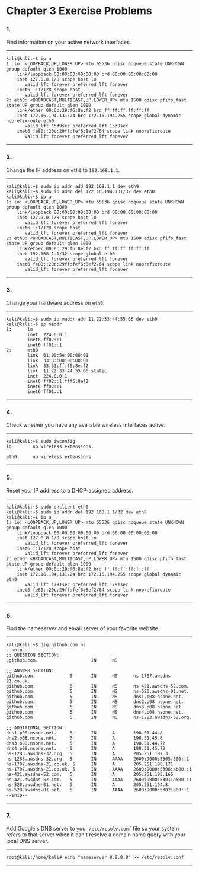 <!---
  Name          : Chapter_3.md
  Project       : Linux Basics for Hackers 1e
  Description   : Solutions to chapter 3 exercise problems
  Creation Date : 06 September 2020
  Author        : amenasec
  Link          : https://github.com/amenasec
--->


# Chapter 3 Exercise Problems

### 1.
Find information on your active network interfaces.

---

````shell
kali@kali:~$ ip a
1: lo: <LOOPBACK,UP,LOWER_UP> mtu 65536 qdisc noqueue state UNKNOWN group default qlen 1000
    link/loopback 00:00:00:00:00:00 brd 00:00:00:00:00:00
    inet 127.0.0.1/8 scope host lo
       valid_lft forever preferred_lft forever
    inet6 ::1/128 scope host
       valid_lft forever preferred_lft forever
2: eth0: <BROADCAST,MULTICAST,UP,LOWER_UP> mtu 1500 qdisc pfifo_fast state UP group default qlen 1000
    link/ether 00:0c:29:f6:8e:f2 brd ff:ff:ff:ff:ff:ff
    inet 172.16.194.131/24 brd 172.16.194.255 scope global dynamic noprefixroute eth0
       valid_lft 1539sec preferred_lft 1539sec
    inet6 fe80::20c:29ff:fef6:8ef2/64 scope link noprefixroute
       valid_lft forever preferred_lft forever
````

---


### 2.
Change the IP address on `eth0` to `192.168.1.1`.

---

````shell
kali@kali:~$ sudo ip addr add 192.168.1.1 dev eth0
kali@kali:~$ sudo ip addr del 172.16.194.131/32 dev eth0
kali@kali:~$ ip a
1: lo: <LOOPBACK,UP,LOWER_UP> mtu 65536 qdisc noqueue state UNKNOWN group default qlen 1000
    link/loopback 00:00:00:00:00:00 brd 00:00:00:00:00:00
    inet 127.0.0.1/8 scope host lo
       valid_lft forever preferred_lft forever
    inet6 ::1/128 scope host
       valid_lft forever preferred_lft forever
2: eth0: <BROADCAST,MULTICAST,UP,LOWER_UP> mtu 1500 qdisc pfifo_fast state UP group default qlen 1000                                                 
    link/ether 00:0c:29:f6:8e:f2 brd ff:ff:ff:ff:ff:ff
    inet 192.168.1.1/32 scope global eth0
       valid_lft forever preferred_lft forever
    inet6 fe80::20c:29ff:fef6:8ef2/64 scope link noprefixroute
       valid_lft forever preferred_lft forever
````

---


### 3.
Change your hardware address on `eth0`.

---

````shell
kali@kali:~$ sudo ip maddr add 11:22:33:44:55:66 dev eth0
kali@kali:~$ ip maddr
1:      lo
        inet  224.0.0.1
        inet6 ff02::1
        inet6 ff01::1
2:      eth0
        link  01:00:5e:00:00:01
        link  33:33:00:00:00:01
        link  33:33:ff:f6:8e:f2
        link  11:22:33:44:55:66 static
        inet  224.0.0.1
        inet6 ff02::1:fff6:8ef2
        inet6 ff02::1
        inet6 ff01::1
````

---


### 4.
Check whether you have any available wireless interfaces active.

---

````shell
kali@kali:~$ sudo iwconfig
lo        no wireless extensions.

eth0      no wireless extensions.
````

---


### 5.
Reset your IP address to a DHCP-assigned address.

---

````shell
kali@kali:~$ sudo dhclient eth0
kali@kali:~$ sudo ip addr del 192.168.1.1/32 dev eth0
kali@kali:~$ ip a
1: lo: <LOOPBACK,UP,LOWER_UP> mtu 65536 qdisc noqueue state UNKNOWN group default qlen 1000
    link/loopback 00:00:00:00:00:00 brd 00:00:00:00:00:00
    inet 127.0.0.1/8 scope host lo
       valid_lft forever preferred_lft forever
    inet6 ::1/128 scope host
       valid_lft forever preferred_lft forever
2: eth0: <BROADCAST,MULTICAST,UP,LOWER_UP> mtu 1500 qdisc pfifo_fast state UP group default qlen 1000                                                 
    link/ether 00:0c:29:f6:8e:f2 brd ff:ff:ff:ff:ff:ff
    inet 172.16.194.131/24 brd 172.16.194.255 scope global dynamic eth0
       valid_lft 1791sec preferred_lft 1791sec
    inet6 fe80::20c:29ff:fef6:8ef2/64 scope link noprefixroute
       valid_lft forever preferred_lft forever
````

---


### 6.
Find the nameserver and email server of your favorite website.

---

````shell
kali@kali:~$ dig github.com ns
--snip--
;; QUESTION SECTION:
;github.com.                    IN      NS

;; ANSWER SECTION:
github.com.             5       IN      NS      ns-1707.awsdns-21.co.uk.
github.com.             5       IN      NS      ns-421.awsdns-52.com.
github.com.             5       IN      NS      ns-520.awsdns-01.net.
github.com.             5       IN      NS      dns1.p08.nsone.net.
github.com.             5       IN      NS      dns2.p08.nsone.net.
github.com.             5       IN      NS      dns3.p08.nsone.net.
github.com.             5       IN      NS      dns4.p08.nsone.net.
github.com.             5       IN      NS      ns-1283.awsdns-32.org.

;; ADDITIONAL SECTION:
dns1.p08.nsone.net.     5       IN      A       198.51.44.8
dns2.p08.nsone.net.     5       IN      A       198.51.45.8
dns3.p08.nsone.net.     5       IN      A       198.51.44.72
dns4.p08.nsone.net.     5       IN      A       198.51.45.72
ns-1283.awsdns-32.org.  5       IN      A       205.251.197.3
ns-1283.awsdns-32.org.  5       IN      AAAA    2600:9000:5305:300::1
ns-1707.awsdns-21.co.uk. 5      IN      A       205.251.198.171
ns-1707.awsdns-21.co.uk. 5      IN      AAAA    2600:9000:5306:ab00::1
ns-421.awsdns-52.com.   5       IN      A       205.251.193.165
ns-421.awsdns-52.com.   5       IN      AAAA    2600:9000:5301:a500::1
ns-520.awsdns-01.net.   5       IN      A       205.251.194.8
ns-520.awsdns-01.net.   5       IN      AAAA    2600:9000:5302:800::1
--snip--
````

---


### 7.
Add Google's DNS server to your `/etc/resolv.conf` file so your system refers to that server when it can't resolve a domain name query with your local DNS server.

---

````shell
root@kali:/home/kali# echo "nameserver 8.8.8.8" >> /etc/resolv.conf
````

---
